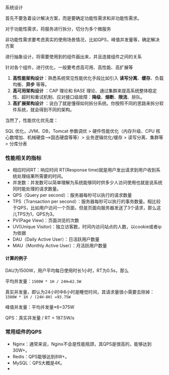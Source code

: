 系统设计



首先不要急着设计解决方案，而是要确定功能性需求和非功能性需求。

对于功能性需求，将服务进行拆分，切分为多个微服务

非功能性需求要考虑真实的使用场景情况，比如QPS，峰值并发量等，确定解决方案

进行抽象设计，将需要使用到的组件画出来，并且连接组件之间的关系

针对各个组件，进行优化，一般要考虑高可用、高性能、高扩展等

1. **高性能架构设计**：熟悉系统常见性能优化手段比如引入 **读写分离**、**缓存**、负载均衡、**异步** 等等。
2. **高可用架构设计** ：CAP 理论和 BASE 理论、通过集群来提高系统整体稳定性、超时和重试机制、应对接口级故障：**降级**、**熔断**、**限流**、排队。
3. **高扩展架构设计** ：说白了就是懂得如何拆分系统。你按照不同的思路来拆分软件系统，就会得到不同的架构。

当然了，性能优化优先度：

SQL 优化，JVM、DB，Tomcat 参数调优 > 硬件性能优化（内存升级、CPU 核心数增加、机械硬盘—>固态硬盘等等）> 业务逻辑优化/缓存 > 读写分离、集群等 > 分库分表



### 性能相关的指标

- 相应时间RT：响应时间 RT(Response time)就是用户发出请求到用户收到系统处理结果所需要的时间。
- 并发数：并发数可以简单理解为系统能够同时供多少人访问使用也就是说系统同时能处理的请求数量。
- QPS（Query per second）：服务器每秒可以执行的请求数量
- TPS（Transaction per second）：服务器每秒可以执行的事务数量。相比较于QPS，比如用户访问一个页面，但是页面向服务器发送了3个请求，那么这儿TPS为1，QPS为3。
- PV(Page View)：页面浏览的次数
- UV(Unique Visitor)：独立访客数，时间内访问站点的人数，以cookie或者ip为依据
- DAU（Daily Active User）：日活跃用户数量
- MAU（Monthly Active User）：月活跃用户数量

#### 计算的例子

DAU为1500W，用户平均每日使用时长1小时，RT为0.5s，那么

平均并发量：`1500W * 1H / 24H=62.5W `

真实并发量，即认为24小时中8小时是睡觉时间，其请求量很小需要去除掉：`1500W * 1H / (24H-8H) =93.75W`

峰值并发量：平均并发量*6=375W

QPS：真实并发量 / RT = 187.5W/s



### 常用组件的QPS

- Nginx：通常来说，Nginx不会是性能瓶颈，其QPS是很高的，能够达到30W+。
- Redis：QPS能够达到8W+。
- MySQL：QPS大概是4K。
- 



